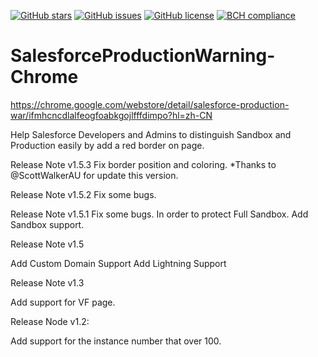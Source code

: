[![GitHub stars](https://img.shields.io/github/stars/Kealthals/SalesforceProductionWarning-Chrome.svg)](https://github.com/Kealthals/SalesforceProductionWarning-Chrome/stargazers)
[![GitHub issues](https://img.shields.io/github/issues/Kealthals/SalesforceProductionWarning-Chrome.svg)](https://github.com/Kealthals/SalesforceProductionWarning-Chrome/issues)
[![GitHub license](https://img.shields.io/github/license/Kealthals/SalesforceProductionWarning-Chrome.svg)](https://github.com/Kealthals/SalesforceProductionWarning-Chrome/blob/master/LICENSE)
[![BCH compliance](https://bettercodehub.com/edge/badge/Kealthals/SalesforceProductionWarning-Chrome?branch=master)](https://bettercodehub.com/)
# SalesforceProductionWarning-Chrome

https://chrome.google.com/webstore/detail/salesforce-production-war/ifmhcncdlalfeogfoabkgojlfffdimpo?hl=zh-CN

Help Salesforce Developers and Admins to distinguish Sandbox and Production easily by add a red border on page.

Release Note v1.5.3
Fix border position and coloring.
*Thanks to @ScottWalkerAU for update this version.

Release Note v1.5.2
Fix some bugs.

Release Note v1.5.1
Fix some bugs.
In order to protect Full Sandbox. Add Sandbox support.

Release Note v1.5

  Add Custom Domain Support
  Add Lightning Support

Release Note v1.3

  Add support for VF page.

Release Node v1.2:

  Add support for the instance number that over 100.